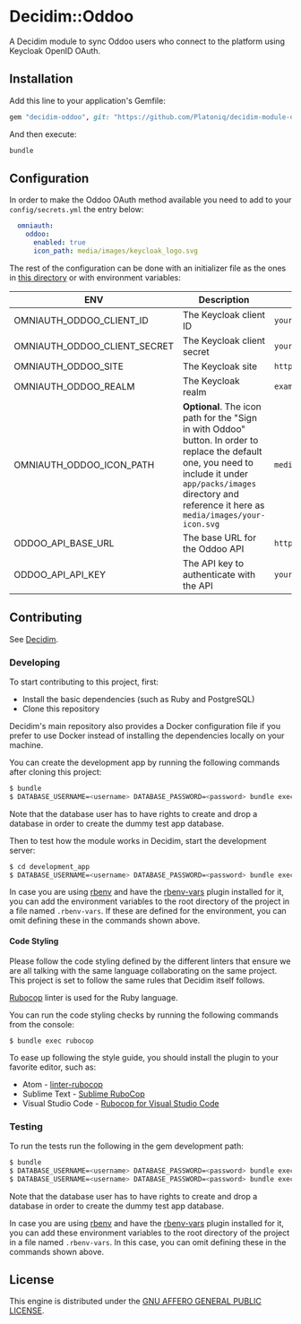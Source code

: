 # Decidim::Oddoo

A Decidim module to sync Oddoo users who connect to the platform using Keycloak OpenID OAuth.

## Installation

Add this line to your application's Gemfile:

```ruby
gem "decidim-oddoo", git: "https://github.com/Platoniq/decidim-module-oddoo", branch: "main"
```

And then execute:

```bash
bundle
```

## Configuration

In order to make the Oddoo OAuth method available you need to add to your `config/secrets.yml` the entry below:

```yaml
  omniauth:
    oddoo:
      enabled: true
      icon_path: media/images/keycloak_logo.svg
```

The rest of the configuration can be done with an initializer file as the ones in
[this directory](lib/generators/decidim/oddoo/templates) or with environment variables:

| ENV                          | Description                                                                                                                                                                                                           | Example                       |
|------------------------------|-----------------------------------------------------------------------------------------------------------------------------------------------------------------------------------------------------------------------|-------------------------------|
| OMNIAUTH_ODDOO_CLIENT_ID     | The Keycloak client ID                                                                                                                                                                                                | `your-client-id`              |
| OMNIAUTH_ODDOO_CLIENT_SECRET | The Keycloak client secret                                                                                                                                                                                            | `your-client-secret`          |
| OMNIAUTH_ODDOO_SITE          | The Keycloak site                                                                                                                                                                                                     | `https://example.org/oauth`   |
| OMNIAUTH_ODDOO_REALM         | The Keycloak realm                                                                                                                                                                                                    | `example-realm`               |
| OMNIAUTH_ODDOO_ICON_PATH     | **Optional**. The icon path for the "Sign in with Oddoo" button. In order to replace the default one, you need to include it under `app/packs/images` directory and reference it here as `media/images/your-icon.svg` | `media/images/oddoo_logo.svg` |
| ODDOO_API_BASE_URL           | The base URL for the Oddoo API                                                                                                                                                                                        | `https://example.org/api`     |
| ODDOO_API_API_KEY            | The API key to authenticate with the API                                                                                                                                                                              | `your-api-key`                |

## Contributing

See [Decidim](https://github.com/decidim/decidim).

### Developing

To start contributing to this project, first:

- Install the basic dependencies (such as Ruby and PostgreSQL)
- Clone this repository

Decidim's main repository also provides a Docker configuration file if you
prefer to use Docker instead of installing the dependencies locally on your
machine.

You can create the development app by running the following commands after
cloning this project:

```bash
$ bundle
$ DATABASE_USERNAME=<username> DATABASE_PASSWORD=<password> bundle exec rake development_app
```

Note that the database user has to have rights to create and drop a database in
order to create the dummy test app database.

Then to test how the module works in Decidim, start the development server:

```bash
$ cd development_app
$ DATABASE_USERNAME=<username> DATABASE_PASSWORD=<password> bundle exec rails s
```

In case you are using [rbenv](https://github.com/rbenv/rbenv) and have the
[rbenv-vars](https://github.com/rbenv/rbenv-vars) plugin installed for it, you
can add the environment variables to the root directory of the project in a file
named `.rbenv-vars`. If these are defined for the environment, you can omit
defining these in the commands shown above.

#### Code Styling

Please follow the code styling defined by the different linters that ensure we
are all talking with the same language collaborating on the same project. This
project is set to follow the same rules that Decidim itself follows.

[Rubocop](https://rubocop.readthedocs.io/) linter is used for the Ruby language.

You can run the code styling checks by running the following commands from the
console:

```
$ bundle exec rubocop
```

To ease up following the style guide, you should install the plugin to your
favorite editor, such as:

- Atom - [linter-rubocop](https://atom.io/packages/linter-rubocop)
- Sublime Text - [Sublime RuboCop](https://github.com/pderichs/sublime_rubocop)
- Visual Studio Code - [Rubocop for Visual Studio Code](https://github.com/misogi/vscode-ruby-rubocop)

### Testing

To run the tests run the following in the gem development path:

```bash
$ bundle
$ DATABASE_USERNAME=<username> DATABASE_PASSWORD=<password> bundle exec rake test_app
$ DATABASE_USERNAME=<username> DATABASE_PASSWORD=<password> bundle exec rspec
```

Note that the database user has to have rights to create and drop a database in
order to create the dummy test app database.

In case you are using [rbenv](https://github.com/rbenv/rbenv) and have the
[rbenv-vars](https://github.com/rbenv/rbenv-vars) plugin installed for it, you
can add these environment variables to the root directory of the project in a
file named `.rbenv-vars`. In this case, you can omit defining these in the
commands shown above.

## License

This engine is distributed under the [GNU AFFERO GENERAL PUBLIC LICENSE](LICENSE-AGPLv3.txt).
